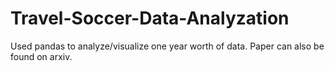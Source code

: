 # Travel-Soccer-Data-Analyzation
Used pandas to analyze/visualize one year worth of data. Paper can also be found on arxiv.
